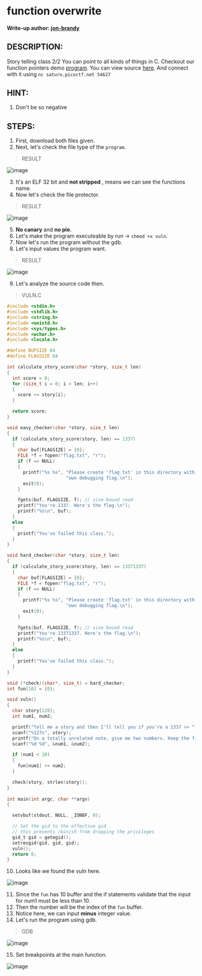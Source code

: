 # function overwrite
#### Write-up author: [jon-brandy](https://github.com/jon-brandy)
## DESCRIPTION:
Story telling class 2/2 
You can point to all kinds of things in C. 
Checkout our function pointers demo [program](https://github.com/jon-brandy/CTF-WRITE-UP/blob/47628a61a917b3ed17b6fa3cd5ea8543d4991c4f/Asset/function%20overwrite/vuln). You can view source [here](https://github.com/jon-brandy/CTF-WRITE-UP/blob/47628a61a917b3ed17b6fa3cd5ea8543d4991c4f/Asset/function%20overwrite/vuln.c). 
And connect with it using `nc saturn.picoctf.net 54627`
## HINT:
1. Don't be so negative
## STEPS:
1. First, download both files given.
2. Next, let's check the file type of the `program`.

> RESULT


![image](https://user-images.githubusercontent.com/70703371/189645861-3bf1b93a-dbc4-453a-84ab-25efe35503ab.png)


3. It's an ELF 32 bit and **not stripped** , means we can see the functions name.
4. Now let's check the file protector.

> RESULT


![image](https://user-images.githubusercontent.com/70703371/189645915-39435f02-0d7e-4655-aeca-074aac836f33.png)


5. **No canary** and **no pie**.
6. Let's make the program executeable by run ->  `chmod +x vuln`.
7. Now let's run the program without the gdb.
8. Let's input values the program want.

> RESULT

![image](https://user-images.githubusercontent.com/70703371/189645969-8fe297d5-7054-4a6b-8b37-a9ddd0fc1ee1.png)


9. Let's analyze the source code then.

> VULN.C

```c
#include <stdio.h>
#include <stdlib.h>
#include <string.h>
#include <unistd.h>
#include <sys/types.h>
#include <wchar.h>
#include <locale.h>

#define BUFSIZE 64
#define FLAGSIZE 64

int calculate_story_score(char *story, size_t len)
{
  int score = 0;
  for (size_t i = 0; i < len; i++)
  {
    score += story[i];
  }

  return score;
}

void easy_checker(char *story, size_t len)
{
  if (calculate_story_score(story, len) == 1337)
  {
    char buf[FLAGSIZE] = {0};
    FILE *f = fopen("flag.txt", "r");
    if (f == NULL)
    {
      printf("%s %s", "Please create 'flag.txt' in this directory with your",
                      "own debugging flag.\n");
      exit(0);
    }

    fgets(buf, FLAGSIZE, f); // size bound read
    printf("You're 1337. Here's the flag.\n");
    printf("%s\n", buf);
  }
  else
  {
    printf("You've failed this class.");
  }
}

void hard_checker(char *story, size_t len)
{
  if (calculate_story_score(story, len) == 13371337)
  {
    char buf[FLAGSIZE] = {0};
    FILE *f = fopen("flag.txt", "r");
    if (f == NULL)
    {
      printf("%s %s", "Please create 'flag.txt' in this directory with your",
                      "own debugging flag.\n");
      exit(0);
    }

    fgets(buf, FLAGSIZE, f); // size bound read
    printf("You're 13371337. Here's the flag.\n");
    printf("%s\n", buf);
  }
  else
  {
    printf("You've failed this class.");
  }
}

void (*check)(char*, size_t) = hard_checker;
int fun[10] = {0};

void vuln()
{
  char story[128];
  int num1, num2;

  printf("Tell me a story and then I'll tell you if you're a 1337 >> ");
  scanf("%127s", story);
  printf("On a totally unrelated note, give me two numbers. Keep the first one less than 10.\n");
  scanf("%d %d", &num1, &num2);

  if (num1 < 10)
  {
    fun[num1] += num2;
  }

  check(story, strlen(story));
}
 
int main(int argc, char **argv)
{

  setvbuf(stdout, NULL, _IONBF, 0);

  // Set the gid to the effective gid
  // this prevents /bin/sh from dropping the privileges
  gid_t gid = getegid();
  setresgid(gid, gid, gid);
  vuln();
  return 0;
}

```

10. Looks like we found the vuln here.

![image](https://user-images.githubusercontent.com/70703371/189648245-1b5fe43f-3fda-4677-9cb7-0d308dfa87a7.png)

11. Since the `fun` has 10 buffer and the if statements validate that the input for num1 must be less than 10.
12. Then the number will be the index of the `fun` buffer.
13. Notice here, we can input **minus** integer value.
14. Let's run the program using gdb.

> GDB


![image](https://user-images.githubusercontent.com/70703371/189650104-86302580-36a1-4064-a999-bd07563f102b.png)


15. Set breakpoints at the main function.


![image](https://user-images.githubusercontent.com/70703371/189650221-d09a82a3-ed54-448b-83ae-ca26b59ac367.png)

